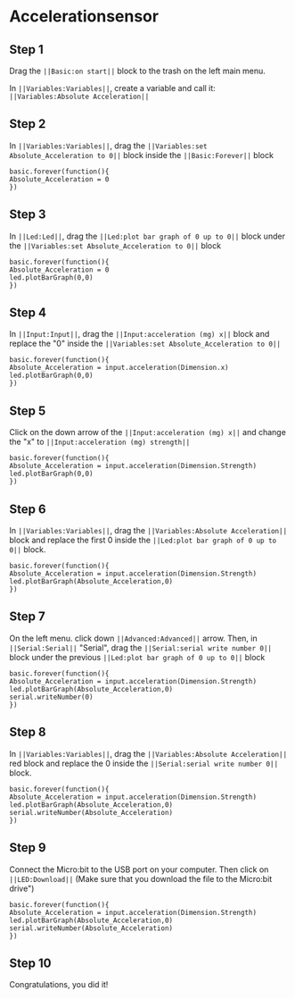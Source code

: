 # Accelerationsensor

## Step 1

Drag the ``||Basic:on start||`` block to the trash on the left main menu.

In ``||Variables:Variables||``, create a variable and call it: ``||Variables:Absolute Acceleration||``
 
## Step 2
In ``||Variables:Variables||``, drag the ``||Variables:set Absolute_Acceleration to 0||`` block inside the ``||Basic:Forever||`` block
```blocks
basic.forever(function(){
Absolute_Acceleration = 0
})
```
 
## Step 3
In ``||Led:Led||``, drag the ``||Led:plot bar graph of 0 up to 0||`` block under the ``||Variables:set Absolute_Acceleration to 0||`` block
```blocks
basic.forever(function(){
Absolute_Acceleration = 0
led.plotBarGraph(0,0)
})
```
 
## Step 4
In ``||Input:Input||``, drag the ``||Input:acceleration (mg) x||`` block and replace the "0" inside the ``||Variables:set Absolute_Acceleration to 0||``
```blocks
basic.forever(function(){
Absolute_Acceleration = input.acceleration(Dimension.x)
led.plotBarGraph(0,0)
})
```
 
## Step 5
Click on the down arrow of the ``||Input:acceleration (mg) x||`` and change the "x" to ``||Input:acceleration (mg) strength||``
```blocks
basic.forever(function(){
Absolute_Acceleration = input.acceleration(Dimension.Strength)
led.plotBarGraph(0,0)
})
```

## Step 6
In ``||Variables:Variables||``, drag the ``||Variables:Absolute Acceleration||`` block and replace the first 0 inside the ``||Led:plot bar graph of 0 up to 0||`` block.
```blocks
basic.forever(function(){
Absolute_Acceleration = input.acceleration(Dimension.Strength)
led.plotBarGraph(Absolute_Acceleration,0)
})
```

## Step 7
On the left menu. click down ``||Advanced:Advanced||`` arrow. Then, in ``||Serial:Serial||`` "Serial", drag the ``||Serial:serial write number 0||`` block under the previous ``||Led:plot bar graph of 0 up to 0||`` block
```blocks
basic.forever(function(){
Absolute_Acceleration = input.acceleration(Dimension.Strength)
led.plotBarGraph(Absolute_Acceleration,0)
serial.writeNumber(0)
})
```
 
## Step 8
In ``||Variables:Variables||``, drag the ``||Variables:Absolute Acceleration||`` red block and replace the 0 inside the ``||Serial:serial write number 0||`` block.
```blocks
basic.forever(function(){
Absolute_Acceleration = input.acceleration(Dimension.Strength)
led.plotBarGraph(Absolute_Acceleration,0)
serial.writeNumber(Absolute_Acceleration)
})
```
 
## Step 9
Connect the Micro:bit to the USB port on your computer. Then click on ``||LED:Download||`` (Make sure that you download the file to the Micro:bit drive")
```blocks
basic.forever(function(){
Absolute_Acceleration = input.acceleration(Dimension.Strength)
led.plotBarGraph(Absolute_Acceleration,0)
serial.writeNumber(Absolute_Acceleration)
})
```
## Step 10
Congratulations, you did it!

<script src="https://makecode.com/gh-pages-embed.js"></script><script>makeCodeRender("{{ site.makecode.home_url }}", "{{ site.github.owner_name }}/{{ site.github.repository_name }}");</script>
